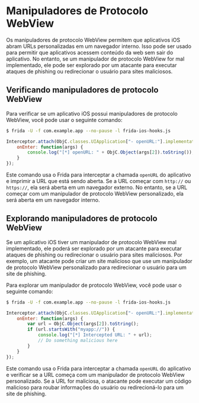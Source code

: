 # Manipuladores de Protocolo WebView

Os manipuladores de protocolo WebView permitem que aplicativos iOS abram URLs personalizadas em um navegador interno. Isso pode ser usado para permitir que aplicativos acessem conteúdo da web sem sair do aplicativo. No entanto, se um manipulador de protocolo WebView for mal implementado, ele pode ser explorado por um atacante para executar ataques de phishing ou redirecionar o usuário para sites maliciosos.

## Verificando manipuladores de protocolo WebView

Para verificar se um aplicativo iOS possui manipuladores de protocolo WebView, você pode usar o seguinte comando:

```bash
$ frida -U -f com.example.app --no-pause -l frida-ios-hooks.js
```

```javascript
Interceptor.attach(ObjC.classes.UIApplication["- openURL:"].implementation, {
    onEnter: function(args) {
        console.log("[*] openURL: " + ObjC.Object(args[2]).toString());
    }
});
```

Este comando usa o Frida para interceptar a chamada `openURL` do aplicativo e imprimir a URL que está sendo aberta. Se a URL começar com `http://` ou `https://`, ela será aberta em um navegador externo. No entanto, se a URL começar com um manipulador de protocolo WebView personalizado, ela será aberta em um navegador interno.

## Explorando manipuladores de protocolo WebView

Se um aplicativo iOS tiver um manipulador de protocolo WebView mal implementado, ele poderá ser explorado por um atacante para executar ataques de phishing ou redirecionar o usuário para sites maliciosos. Por exemplo, um atacante pode criar um site malicioso que use um manipulador de protocolo WebView personalizado para redirecionar o usuário para um site de phishing.

Para explorar um manipulador de protocolo WebView, você pode usar o seguinte comando:

```bash
$ frida -U -f com.example.app --no-pause -l frida-ios-hooks.js
```

```javascript
Interceptor.attach(ObjC.classes.UIApplication["- openURL:"].implementation, {
    onEnter: function(args) {
        var url = ObjC.Object(args[2]).toString();
        if (url.startsWith("myapp://")) {
            console.log("[*] Intercepted URL: " + url);
            // Do something malicious here
        }
    }
});
```

Este comando usa o Frida para interceptar a chamada `openURL` do aplicativo e verificar se a URL começa com um manipulador de protocolo WebView personalizado. Se a URL for maliciosa, o atacante pode executar um código malicioso para roubar informações do usuário ou redirecioná-lo para um site de phishing.
